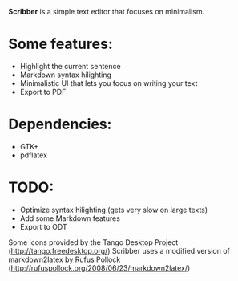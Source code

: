 **Scribber** is a simple text editor that focuses on minimalism.

# Some features:

* Highlight the current sentence
* Markdown syntax hilighting
* Minimalistic UI that lets you focus on writing your text
* Export to PDF

# Dependencies:

* GTK+
* pdflatex

# TODO:

* Optimize syntax hilighting (gets very slow on large texts)
* Add some Markdown features
* Export to ODT


Some icons provided by the Tango Desktop Project (http://tango.freedesktop.org/)
Scribber uses a modified version of markdown2latex by Rufus Pollock (http://rufuspollock.org/2008/06/23/markdown2latex/)
